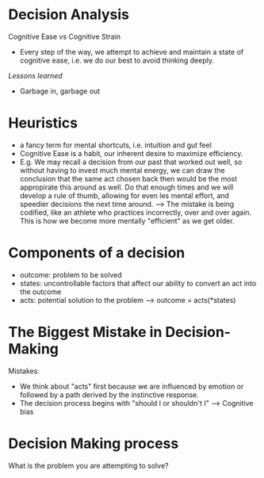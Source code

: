 # Decision Analysis

Cognitive Ease vs Cognitive Strain

- Every step of the way, we attempt to achieve and maintain a state of cognitive ease, i.e. we do our best to avoid thinking deeply.

*Lessons learned*

- Garbage in, garbage out

# Heuristics

- a fancy term for mental shortcuts, i.e. intuition and gut feel
- Cognitive Ease is a habit, our inherent desire to maximize efficiency.
- E.g. We may recall a decision from our past that worked out well, so without having to invest much mental energy, we can draw the conclusion that the same act chosen back then would be the most appropirate this around as well. Do that enough times and we will develop a rule of thumb, allowing for even les mental effort, and speedier decisions the next time around.
--> The mistake is being codified, like an athlete who practices incorrectly, over and over again. This is how we become more mentally "efficient" as we get older.

# Components of a decision

- outcome: problem to be solved
- states: uncontrollable factors that affect our ability to convert an act into the outcome
- acts: potential solution to the problem
--> outcome = acts(*states)

# The Biggest Mistake in Decision-Making

Mistakes:

- We think about "acts" first because we are influenced by emotion or followed by a path derived by the instinctive response.
- The decision process begins with "should I or shouldn't I" --> Cognitive bias

# Decision Making process

What is the problem you are attempting to solve?
